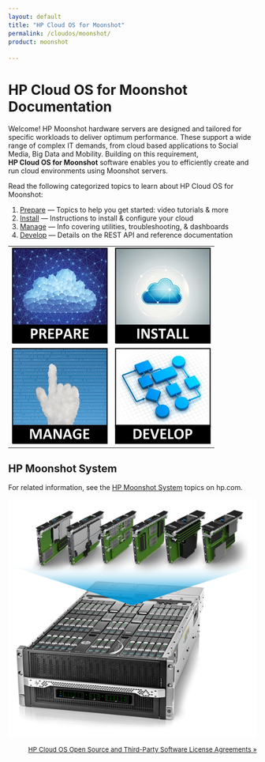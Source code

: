 ```yaml
---
layout: default
title: "HP Cloud OS for Moonshot"
permalink: /cloudos/moonshot/
product: moonshot

---
```


# HP Cloud OS for Moonshot Documentation 

Welcome! HP Moonshot hardware servers are designed and tailored for specific workloads to deliver optimum performance. 
These support a wide range of complex IT demands, from cloud based applications to Social Media, Big Data and Mobility. 
Building on this requirement, <b><nobr>HP Cloud OS for Moonshot</nobr></b> software enables you to efficiently create 
and run cloud environments using Moonshot servers.

Read the following categorized topics to learn about HP Cloud OS for Moonshot:

1. <a href="/cloudos/moonshot/prepare/">Prepare</a> &mdash; Topics to help you get started: video tutorials &amp; more
2. <a href="/cloudos/moonshot/install/">Install</a> &mdash; Instructions to install &amp; configure your cloud
3. <a href="/cloudos/moonshot/manage/">Manage</a>   &mdash; Info covering utilities, troubleshooting, &amp; dashboards
4. <a href="/cloudos/moonshot/develop/">Develop</a> &mdash; Details on the REST API and reference documentation

<table>
<tr>
<td style="text-align: center; vertical-align: middle;"><a href="/cloudos/moonshot/prepare/" title="Topics to help you learn about HP Cloud OS for Moonshot,including FAQs and Video Tutorials"><img src="media/cloudos-prepare.jpg" border="0"/></a></td>
<td style="text-align: center; vertical-align: middle;"><a href="/cloudos/moonshot/install/" title="Instructions to install &amp; configure your cloud, using automated or advanced options"><img src="media/cloudos-install.jpg" border="0"/></td>
</tr>
<tr>
<td style="text-align: center; vertical-align: middle;"><a href="/cloudos/moonshot/manage/" title="Information about the HP Cloud OS for Moonshot dashboards, troubleshooting, and utilities"><img src="media/cloudos-manage.jpg" border="0"/></td>
<td style="text-align: center; vertical-align: middle;"><a href="/cloudos/moonshot/develop/" title="Details about the HP Cloud OS for Moonshot REST API and where to find installed reference documentation"><img src="media/cloudos-develop.jpg" border="0"/></td>
</tr>
</table>

## HP Moonshot System

For related information, see the <a href="http://www.hp.com/go/moonshot" target="moonshot">HP Moonshot System</a> topics on hp.com.

<img src="media/cloudos-moonshot-system.png" />

<p style="font-size: small; text-align:right;"> <a href="/cloudos/moonshot/os-3rd-party-license-agreements/" target="os3p">HP Cloud OS Open Source and Third-Party Software License Agreements &#187;</a> </p>





